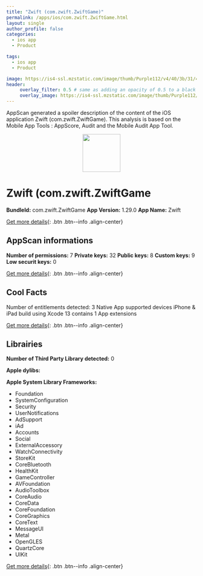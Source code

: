 ```yaml
---
title: "Zwift (com.zwift.ZwiftGame)"
permalink: /apps/ios/com.zwift.ZwiftGame.html
layout: single
author_profile: false
categories: 
  - ios app 
  - Product 

tags: 
  - ios app 
  - Product 

image: https://is4-ssl.mzstatic.com/image/thumb/Purple112/v4/40/3b/31/403b311e-50dd-91a8-6379-a41763c44fa6/AppIcon-1x_U007emarketing-0-4-85-220.png/512x512bb.jpg
header: 
     overlay_filter: 0.5 # same as adding an opacity of 0.5 to a black background
     overlay_image: https://is4-ssl.mzstatic.com/image/thumb/Purple112/v4/40/3b/31/403b311e-50dd-91a8-6379-a41763c44fa6/AppIcon-1x_U007emarketing-0-4-85-220.png/512x512bb.jpg
---
```

AppScan generated a spoiler description of the content of the iOS application Zwift (com.zwift.ZwiftGame). This analysis is based on the Mobile App Tools : AppScore, Audit and the Mobile Audit App Tool.

  
  
<div style="text-align: center;"><img src="https://is4-ssl.mzstatic.com/image/thumb/Purple112/v4/40/3b/31/403b311e-50dd-91a8-6379-a41763c44fa6/AppIcon-1x_U007emarketing-0-4-85-220.png/512x512bb.jpg" width="100" height="100"></div>  
  
# Zwift (com.zwift.ZwiftGame

**BundleId:** com.zwift.ZwiftGame
**App Version:** 1.29.0
**App Name:** Zwift


[Get more details](/pricing.html){: .btn .btn--info .align-center}  
  
## AppScan informations 

**Number of permissions:** 7
**Private keys:** 32
**Public keys:** 8
**Custom keys:** 9
**Low securit keys:** 0
  
[Get more details](/pricing.html){: .btn .btn--info .align-center}

## Cool Facts

Number of entitlements detected: 3
Native App
supported devices iPhone & iPad
build using Xcode 13
contains 1 App extensions
  
[Get more details](/pricing.html){: .btn .btn--info .align-center}

## Librairies 
**Number of Third Party Library detected:** 0

**Apple dylibs:**


**Apple System Library Frameworks:**
- Foundation
- SystemConfiguration
- Security
- UserNotifications
- AdSupport
- iAd
- Accounts
- Social
- ExternalAccessory
- WatchConnectivity
- StoreKit
- CoreBluetooth
- HealthKit
- GameController
- AVFoundation
- AudioToolbox
- CoreAudio
- CoreData
- CoreFoundation
- CoreGraphics
- CoreText
- MessageUI
- Metal
- OpenGLES
- QuartzCore
- UIKit


  
[Get more details](/pricing.html){: .btn .btn--info .align-center}

